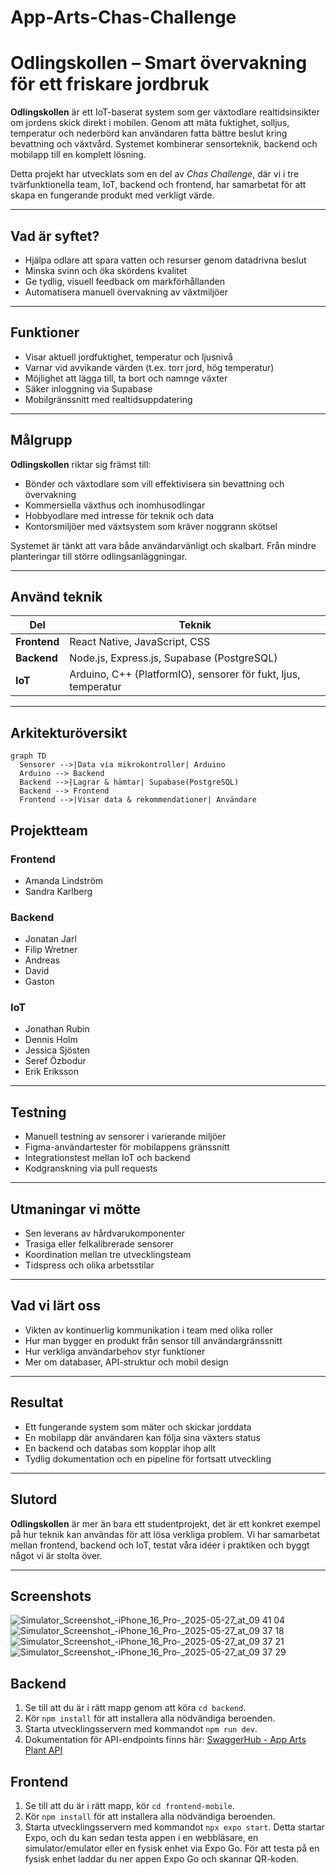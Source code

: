 # App-Arts-Chas-Challenge


# Odlingskollen – Smart övervakning för ett friskare jordbruk

**Odlingskollen** är ett IoT-baserat system som ger växtodlare realtidsinsikter om jordens skick direkt i mobilen. Genom att mäta fuktighet, solljus, temperatur och nederbörd kan användaren fatta bättre beslut kring bevattning och växtvård. Systemet kombinerar sensorteknik, backend och mobilapp till en komplett lösning.

Detta projekt har utvecklats som en del av *Chas Challenge*, där vi i tre tvärfunktionella team, IoT, backend och frontend, har samarbetat för att skapa en fungerande produkt med verkligt värde.

---

## Vad är syftet?

- Hjälpa odlare att spara vatten och resurser genom datadrivna beslut
- Minska svinn och öka skördens kvalitet
- Ge tydlig, visuell feedback om markförhållanden
- Automatisera manuell övervakning av växtmiljöer

---

## Funktioner

- Visar aktuell jordfuktighet, temperatur och ljusnivå  
- Varnar vid avvikande värden (t.ex. torr jord, hög temperatur)  
- Möjlighet att lägga till, ta bort och namnge växter  
- Säker inloggning via Supabase  
- Mobilgränssnitt med realtidsuppdatering  

---

## Målgrupp

**Odlingskollen** riktar sig främst till:

- Bönder och växtodlare som vill effektivisera sin bevattning och övervakning
- Kommersiella växthus och inomhusodlingar
- Hobbyodlare med intresse för teknik och data
- Kontorsmiljöer med växtsystem som kräver noggrann skötsel

Systemet är tänkt att vara både användarvänligt och skalbart. Från mindre planteringar till större odlingsanläggningar.

---

## Använd teknik

| Del | Teknik |
|-----|--------|
| **Frontend** | React Native, JavaScript, CSS |
| **Backend**  | Node.js, Express.js, Supabase (PostgreSQL) |
| **IoT**      | Arduino, C++ (PlatformIO), sensorer för fukt, ljus, temperatur |

---

## Arkitekturöversikt

```mermaid
graph TD
  Sensorer -->|Data via mikrokontroller| Arduino
  Arduino --> Backend
  Backend -->|Lagrar & hämtar| Supabase(PostgreSQL)
  Backend --> Frontend
  Frontend -->|Visar data & rekommendationer| Användare
```

## Projektteam

### **Frontend**
- Amanda Lindström  
- Sandra Karlberg  

### **Backend**
- Jonatan Jarl  
- Filip Wretner  
- Andreas  
- David  
- Gaston  

### **IoT**
- Jonathan Rubin  
- Dennis Holm  
- Jessica Sjösten  
- Seref Özbodur  
- Erik Eriksson  

---

## Testning

- Manuell testning av sensorer i varierande miljöer  
- Figma-användartester för mobilappens gränssnitt  
- Integrationstest mellan IoT och backend  
- Kodgranskning via pull requests  

---

## Utmaningar vi mötte

- Sen leverans av hårdvarukomponenter
- Trasiga eller felkalibrerade sensorer 
- Koordination mellan tre utvecklingsteam  
- Tidspress och olika arbetsstilar  

---

## Vad vi lärt oss

- Vikten av kontinuerlig kommunikation i team med olika roller  
- Hur man bygger en produkt från sensor till användargränssnitt  
- Hur verkliga användarbehov styr funktioner  
- Mer om databaser, API-struktur och mobil design  

---

## Resultat

- Ett fungerande system som mäter och skickar jorddata  
- En mobilapp där användaren kan följa sina växters status  
- En backend och databas som kopplar ihop allt  
- Tydlig dokumentation och en pipeline för fortsatt utveckling  

---

## Slutord

**Odlingskollen** är mer än bara ett studentprojekt, det är ett konkret exempel på hur teknik kan användas för att lösa verkliga problem. Vi har samarbetat mellan frontend, backend och IoT, testat våra idéer i praktiken och byggt något vi är stolta över.

---

## Screenshots

![Simulator_Screenshot_-_iPhone_16_Pro_-_2025-05-27_at_09 41 04](https://github.com/user-attachments/assets/2e299352-b717-4e82-bbb4-efcde4b09cb1)
![Simulator_Screenshot_-_iPhone_16_Pro_-_2025-05-27_at_09 37 18](https://github.com/user-attachments/assets/149e482d-ba39-4180-a439-345bd315ef10)
![Simulator_Screenshot_-_iPhone_16_Pro_-_2025-05-27_at_09 37 21](https://github.com/user-attachments/assets/73651d04-3cbe-4d21-a6e3-bc03beafd123)
![Simulator_Screenshot_-_iPhone_16_Pro_-_2025-05-27_at_09 37 29](https://github.com/user-attachments/assets/a1900013-f74d-4e11-b43f-4801397e86f5)



## Backend

1. Se till att du är i rätt mapp genom att köra `cd backend`.
2. Kör `npm install` för att installera alla nödvändiga beroenden.
3. Starta utvecklingsservern med kommandot `npm run dev`.
4. Dokumentation för API-endpoints finns här: [SwaggerHub - App Arts Plant API](https://app.swaggerhub.com/apis/chasacademy-5d1/app-arts_plant_api/1.0.0)

## Frontend

1. Se till att du är i rätt mapp, kör `cd frontend-mobile`.
2. Kör `npm install` för att installera alla nödvändiga beroenden.
3. Starta utvecklingsservern med kommandot `npx expo start`. Detta startar Expo, och du kan sedan testa appen i en webbläsare, en simulator/emulator eller en fysisk enhet via Expo Go. För att testa på en fysisk enhet laddar du ner appen Expo Go och skannar QR-koden.
